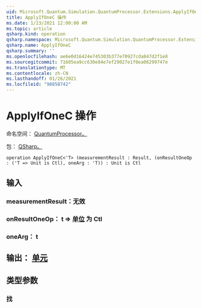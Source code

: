 ```yaml
---
uid: Microsoft.Quantum.Simulation.QuantumProcessor.Extensions.ApplyIfOneC
title: ApplyIfOneC 操作
ms.date: 1/23/2021 12:00:00 AM
ms.topic: article
qsharp.kind: operation
qsharp.namespace: Microsoft.Quantum.Simulation.QuantumProcessor.Extensions
qsharp.name: ApplyIfOneC
qsharp.summary: ''
ms.openlocfilehash: ae6e0d16424e745303b377e70927cda847d2f1e8
ms.sourcegitcommit: 71605ea9cc630e84e7ef29027e1f0ea06299747e
ms.translationtype: MT
ms.contentlocale: zh-CN
ms.lasthandoff: 01/26/2021
ms.locfileid: "98858742"
---
```

# <a name="applyifonec-operation"></a>ApplyIfOneC 操作

命名空间： [QuantumProcessor。](xref:Microsoft.Quantum.Simulation.QuantumProcessor.Extensions)

包： [QSharp。](https://nuget.org/packages/Microsoft.Quantum.QSharp.Core)




```qsharp
operation ApplyIfOneC<'T> (measurementResult : Result, (onResultOneOp : ('T => Unit is Ctl), oneArg : 'T)) : Unit is Ctl
```


## <a name="input"></a>输入

### <a name="measurementresult--__invalidresult__"></a>measurementResult：__无效 <Result>__




### <a name="onresultoneop--t--unit--is-ctl"></a>onResultOneOp： t => [单位](xref:microsoft.quantum.lang-ref.unit)  为 Ctl




### <a name="onearg--t"></a>oneArg： t





## <a name="output--unit"></a>输出： [单元](xref:microsoft.quantum.lang-ref.unit)



## <a name="type-parameters"></a>类型参数

### <a name="t"></a>找

